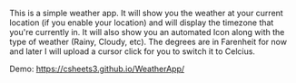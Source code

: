 This is a simple weather app.
It will show you the weather at your current location (if you enable your location) and will display the timezone that you're currently in.
It will also show you an automated Icon along with the type of weather (Rainy, Cloudy, etc).
The degrees are in Farenheit for now and later I will upload a cursor click for you to switch it to Celcius.

Demo: https://csheets3.github.io/WeatherApp/
